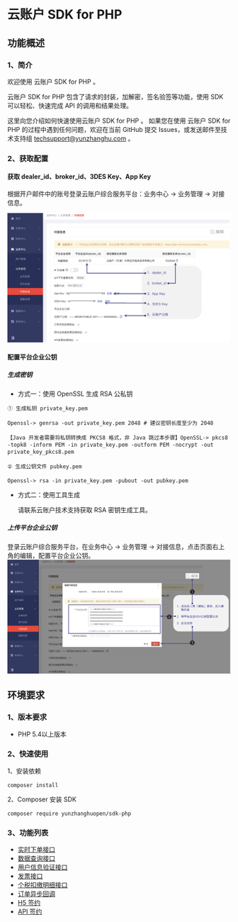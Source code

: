 # 云账户 SDK for PHP

## 功能概述

### 1、简介

欢迎使用 云账户 SDK for PHP 。

云账户 SDK for PHP 包含了请求的封装，加解密，签名验签等功能，使用 SDK 可以轻松、快速完成 API 的调用和结果处理。

这里向您介绍如何快速使用云账户 SDK for PHP 。 如果您在使用 云账户 SDK for PHP 的过程中遇到任何问题，欢迎在当前 GitHub 提交 Issues，或发送邮件至技术支持组 [techsupport@yunzhanghu.com](mailto:techsupport@yunzhanghu.com) 。

### 2、获取配置

#### **获取 dealer_id、broker_id、3DES Key、App Key**

根据开户邮件中的账号登录云账户综合服务平台：业务中心 -> 业务管理 -> 对接信息。

![获取配置信息](.doc/keyconfig.png)

#### **配置平台企业公钥**

##### **生成密钥**

- 方式一：使用 OpenSSL 生成 RSA 公私钥

```
① ⽣成私钥 private_key.pem

Openssl-> genrsa -out private_key.pem 2048 # 建议密钥⻓度⾄少为 2048

【Java 开发者需要将私钥转换成 PKCS8 格式，非 Java 跳过本步骤】OpenSSL-> pkcs8 -topk8 -inform PEM -in private_key.pem -outform PEM -nocrypt -out private_key_pkcs8.pem

② ⽣成公钥⽂件 pubkey.pem

Openssl-> rsa -in private_key.pem -pubout -out pubkey.pem
```

- 方式二：使用工具生成

  请联系云账户技术支持获取 RSA 密钥生成工具。

##### **上传平台企业公钥**

登录云账户综合服务平台，在业务中心 -> 业务管理 -> 对接信息，点击页面右上角的编辑，配置平台企业公钥。
![配置平台企业公钥信息](.doc/publickeyconfig.png)

## 环境要求

### 1、版本要求

- PHP 5.4以上版本

### 2、快速使用

1、安装依赖

```
composer install
```

2、Composer 安装 SDK

```
composer require yunzhanghuopen/sdk-php
```

### 3、功能列表      

- [实时下单接口](example/payment.php )    
- [数据查询接口](example/dataService.php )    
- [用户信息验证接口](example/verify.php )      
- [发票接口](example/invoice.php )     
- [个税扣缴明细接口](example/tax.php )       
- [订单异步回调](example/notify.php )  
- [H5 签约](example/h5UserSign.php ) 
- [API 签约](example/apiUserSign.php )  
 
